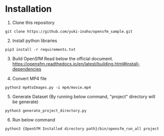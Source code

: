 # Installation
1. Clone this repository
```
git clone https://github.com/yuki-inaho/opensfm_sample.git
```

2. Install python libraries
```
pip3 install -r requirements.txt
```

3. Build OpenSfM
Read below the official document.
https://opensfm.readthedocs.io/en/latest/building.html#install-dependencies

4. Convert MP4 file
```
python3 mp4toImages.py -i mp4/movie.mp4
```

5. Generate Dataset
(By running below command, "project" directory will be generate)
```
python3 generate_project_directory.py
```

6. Run below command
```
python3 {OpenSfM Installed directory path}/bin/opensfm_run_all project
```

